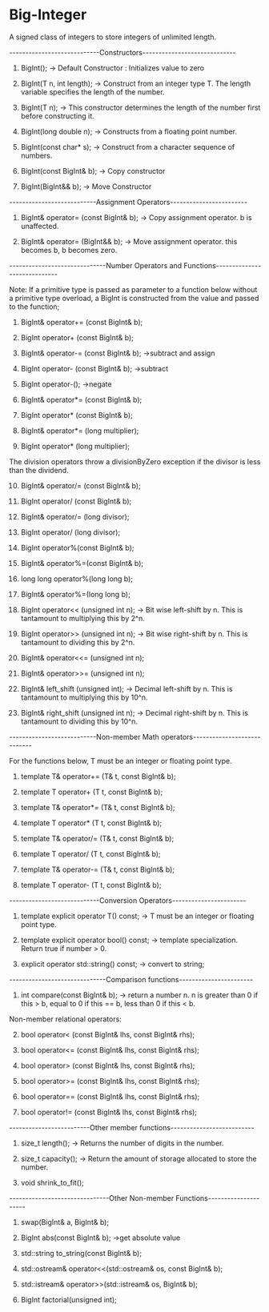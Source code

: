 # Big-Integer
A signed class of integers to store integers of unlimited length.

----------------------------Constructors-----------------------------
1) BigInt(); -> Default Constructor : Initializes value to zero

2) BigInt(T n, int length); -> Construct from an integer type T. The length variable specifies the length of the number.

3) BigInt(T n); -> This constructor determines the length of the number first before constructing it.

4) BigInt(long double n); -> Constructs from a floating point number.

5) BigInt(const char* s); -> Construct from a character sequence of numbers.

6) BigInt(const BigInt& b); -> Copy constructor

7) BigInt(BigInt&& b); -> Move Constructor

---------------------------Assignment Operators------------------------
1) BigInt& operator= (const BigInt& b); -> Copy assignment operator. b is unaffected.

2) BigInt& operator= (BigInt&& b); -> Move assignment operator. this becomes b, b becomes zero.

------------------------------Number Operators and Functions-----------------------------

Note: If a primitive type is passed as parameter to a function below without a primitive type overload, a BigInt is constructed from the value and passed to the function;

1) BigInt& operator+= (const BigInt& b);

2) BigInt operator+ (const BigInt& b);

3) BigInt& operator-= (const BigInt& b); ->subtract and assign

4) BigInt operator- (const BigInt& b); ->subtract

5) BigInt operator-(); ->negate

6) BigInt& operator*= (const BigInt& b);

7) BigInt operator* (const BigInt& b);

8) BigInt& operator*= (long  multiplier);

9) BigInt operator* (long  multiplier);

The division operators throw a divisionByZero exception if the divisor is less than the dividend.

10) BigInt& operator/= (const BigInt& b);

11) BigInt operator/ (const BigInt& b);

12) BigInt& operator/= (long divisor);

13) BigInt operator/ (long divisor);

14) BigInt operator%(const BigInt& b);

15) BigInt& operator%=(const BigInt& b);

16) long long operator%(long long b);

17) BigInt& operator%=(long long b);

18) BigInt operator<< (unsigned int n); -> Bit wise left-shift by n. This is tantamount to multiplying this by 2^n.

19) BigInt operator>> (unsigned int n); -> Bit wise right-shift by n. This is tantamount to dividing this by 2^n.

20) BigInt& operator<<= (unsigned int n);

21) BigInt& operator>>= (unsigned int n);

22) BigInt& left_shift (unsigned int); -> Decimal left-shift by n. This is tantamount to multiplying this by 10^n.

23) BigInt& right_shift (unsigned int n); -> Decimal right-shift by n. This is tantamount to dividing this by 10^n.

---------------------------Non-member Math operators----------------------------

For the functions below, T must be an integer or floating point type.

1) template<typename T> T& operator+= (T& t, const BigInt& b);

2) template<typename T> T operator+ (T t, const BigInt& b);

3) template<typename T> T& operator*= (T& t, const BigInt& b);

4) template<typename T> T operator* (T t, const BigInt& b);

5) template<typename T> T& operator/= (T& t, const BigInt& b);

6) template<typename T> T operator/ (T t, const BigInt& b);

3) template<typename T> T& operator-= (T& t, const BigInt& b);

4) template<typename T> T operator- (T t, const BigInt& b);
  
----------------------------Conversion Operators-----------------------
1) template<typename T> explicit operator T() const;  -> T must be an integer or floating point type.
  
2) template<bool> explicit operator bool() const; -> template specialization. Return true if number > 0.
  
3) explicit operator std::string() const; -> convert to string;
  
------------------------------Comparison functions-----------------------
1) int compare(const BigInt& b); -> return a number n. n is greater than 0 if this > b, equal to 0 if this == b, less than 0 if this < b.

Non-member relational operators:

2) bool operator< (const BigInt& lhs, const BigInt& rhs);

3) bool operator<= (const BigInt& lhs, const BigInt& rhs);

4) bool operator> (const BigInt& lhs, const BigInt& rhs);

5) bool operator>= (const BigInt& lhs, const BigInt& rhs);

6) bool operator== (const BigInt& lhs, const BigInt& rhs);

7) bool operator!= (const BigInt& lhs, const BigInt& rhs);

-------------------------Other member functions--------------------------
1) size_t length(); -> Returns the number of digits in the number.

2) size_t capacity(); -> Return the amount of storage allocated to store the number.

3) void shrink_to_fit();

-------------------------------Other Non-member Functions---------------------
1) swap(BigInt& a, BigInt& b);

2) BigInt abs(const BigInt& b); ->get absolute value

2) std::string to_string(const BigInt& b);

3) std::ostream& operator<<(std::ostream& os, const BigInt& b);

4) std::istream& operator>>(std::istream& os, BigInt& b);

5) BigInt factorial(unsigned int);
